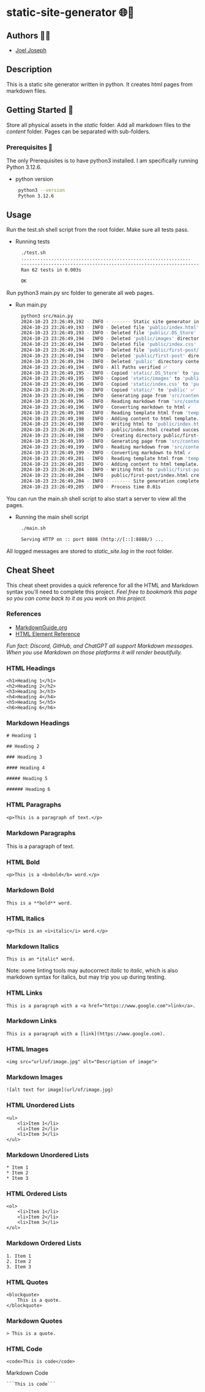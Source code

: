# static-site-generator 🌐🤖

## Authors 🙋‍♂️

- [Joel Joseph](https://www.github.com/joeljosephwebdev)

## Description

This is a static site generator written in python. It creates html pages from markdown files.

## Getting Started 💫

Store all physical assets in the *static* folder. 
Add all markdown files to the *content* folder. Pages can be separated with sub-folders.

### Prerequisites 🚀

The only Prerequisites is to have python3 installed. I am specifically running Python 3.12.6.

* python version
   ```sh
    python3 --version  
    Python 3.12.6

## Usage

Run the test.sh shell script from the root folder. Make sure all tests pass.

* Running tests
  ```sh
    ./test.sh
    ..............................................................
    ----------------------------------------------------------------------
    Ran 62 tests in 0.003s

    OK


Run python3 main.py src folder to generate all web pages.

* Run main.py
  ```sh
    python3 src/main.py
    2024-10-23 23:26:49,192 - INFO - ------- Static site generator initialized -------
    2024-10-23 23:26:49,193 - INFO - Deleted file 'public/index.html' ✓
    2024-10-23 23:26:49,193 - INFO - Deleted file 'public/.DS_Store' ✓
    2024-10-23 23:26:49,194 - INFO - Deleted 'public/images' directory contents ✓
    2024-10-23 23:26:49,194 - INFO - Deleted file 'public/index.css' ✓
    2024-10-23 23:26:49,194 - INFO - Deleted file 'public/first-post/index.html' ✓
    2024-10-23 23:26:49,194 - INFO - Deleted 'public/first-post' directory contents ✓
    2024-10-23 23:26:49,194 - INFO - Deleted 'public' directory contents ✅
    2024-10-23 23:26:49,194 - INFO - All Paths verified ✅
    2024-10-23 23:26:49,195 - INFO - Copied 'static/.DS_Store' to 'public' ✓
    2024-10-23 23:26:49,195 - INFO - Copied 'static/images' to 'public' ✓
    2024-10-23 23:26:49,196 - INFO - Copied 'static/index.css' to 'public' ✓
    2024-10-23 23:26:49,196 - INFO - Copied 'static/' to 'public' ✅
    2024-10-23 23:26:49,196 - INFO - Generating page from 'src/content/index.md' to 'public' using 'template.html'
    2024-10-23 23:26:49,196 - INFO - Reading markdown from 'src/content/index.md' ✓
    2024-10-23 23:26:49,196 - INFO - Converting markdown to html ✓
    2024-10-23 23:26:49,198 - INFO - Reading template html from 'template.html' ✓
    2024-10-23 23:26:49,198 - INFO - Adding content to html template. ✓
    2024-10-23 23:26:49,198 - INFO - Writing html to 'public/index.html' ✓
    2024-10-23 23:26:49,198 - INFO - public/index.html created successfully ✅
    2024-10-23 23:26:49,198 - INFO - Creating directory public/first-post ✓
    2024-10-23 23:26:49,199 - INFO - Generating page from 'src/content/first-post/index.md' to 'public/first-post' using 'template.html'
    2024-10-23 23:26:49,199 - INFO - Reading markdown from 'src/content/first-post/index.md' ✓
    2024-10-23 23:26:49,199 - INFO - Converting markdown to html ✓
    2024-10-23 23:26:49,201 - INFO - Reading template html from 'template.html' ✓
    2024-10-23 23:26:49,203 - INFO - Adding content to html template. ✓
    2024-10-23 23:26:49,204 - INFO - Writing html to 'public/first-post/index.html' ✓
    2024-10-23 23:26:49,204 - INFO - public/first-post/index.html created successfully ✅
    2024-10-23 23:26:49,204 - INFO - ------- Site generation completed ✅ -------
    2024-10-23 23:26:49,205 - INFO - Process time 0.01s

You can run the main.sh shell script to also start a server to view all the pages.

* Running the main shell script
    ```sh
      ./main.sh

      Serving HTTP on :: port 8888 (http://[::]:8888/) ...

All logged messages are stored to *static_site.log* in the root folder.

## Cheat Sheet

This cheat sheet provides a quick reference for all the HTML and Markdown syntax you'll need to complete this project. *Feel free to bookmark this page so you can come back to it as you work on this project.*

### References

- [MarkdownGuide.org](https://www.markdownguide.org/cheat-sheet/)
- [HTML Element Reference](https://developer.mozilla.org/en-US/docs/Web/HTML/Element)

*Fun fact: Discord, GitHub, and ChatGPT all support Markdown messages. When you use Markdown on those platforms it will render beautifully.*

### HTML Headings

```
<h1>Heading 1</h1>
<h2>Heading 2</h2>
<h3>Heading 3</h3>
<h4>Heading 4</h4>
<h5>Heading 5</h5>
<h6>Heading 6</h6>
```

### Markdown Headings

```
# Heading 1

## Heading 2

### Heading 3

#### Heading 4

##### Heading 5

###### Heading 6
```

### HTML Paragraphs

```
<p>This is a paragraph of text.</p>
```

### Markdown Paragraphs

This is a paragraph of text.

### HTML Bold

```
<p>This is a <b>bold</b> word.</p>
```

### Markdown Bold

```
This is a **bold** word.
```

### HTML Italics

```
<p>This is an <i>italic</i> word.</p>
```

### Markdown Italics

```
This is an *italic* word.
```

Note: some linting tools may autocorrect *italic* to _italic_, which is also markdown syntax for italics, but may trip you up during testing.

### HTML Links

```
This is a paragraph with a <a href="https://www.google.com">link</a>.
```

### Markdown Links

```
This is a paragraph with a [link](https://www.google.com).
```

### HTML Images

```
<img src="url/of/image.jpg" alt="Description of image">
```

### Markdown Images

```
![alt text for image](url/of/image.jpg)
```

### HTML Unordered Lists

```
<ul>
    <li>Item 1</li>
    <li>Item 2</li>
    <li>Item 3</li>
</ul>
```

### Markdown Unordered Lists

```
* Item 1
* Item 2
* Item 3
```

### HTML Ordered Lists

```
<ol>
    <li>Item 1</li>
    <li>Item 2</li>
    <li>Item 3</li>
</ol>
```

### Markdown Ordered Lists

```
1. Item 1
2. Item 2
3. Item 3
```

### HTML Quotes

```
<blockquote>
    This is a quote.
</blockquote>
```

### Markdown Quotes

```
> This is a quote.
```

### HTML Code

```
<code>This is code</code>
```

Markdown Code
```
```This is code```
```
